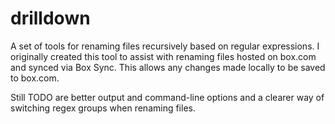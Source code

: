 # drilldown

A set of tools for renaming files recursively based on regular expressions. I originally created this tool to assist with renaming files hosted on box.com and synced via Box Sync. This allows any changes made locally to be saved to box.com.

Still TODO are better output and command-line options and a clearer way of switching regex groups when renaming files.

